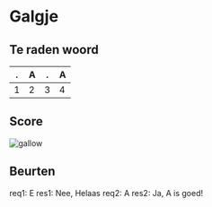 # Galgje

## Te raden woord

|.|A|.|A|
|-|-|-|-|
|1|2|3|4|

## Score
![gallow](./images/2.png)

## Beurten
req1: E
res1: Nee, Helaas
req2: A
res2: Ja, A is goed!
